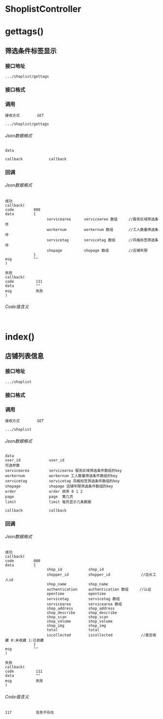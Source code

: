 # ShoplistController #
# gettags() #
## 筛选条件标签显示


### 接口地址


```
.../shoplist/gettags
```

### 接口格式

### 调用

```
接收方式        GET
```

```
.../shoplist/gettags
```

###### Json数据格式
```
data

callback            callback
```

### 回调
###### Json数据格式

```
成功
callback(
code         000
data         {
                   servicearea      servicearea 数组     //服务区域筛选条件
                   workernum        workernum 数组       //工人数量筛选条件
                   servicetag       servicetag 数组      //风格标签筛选条件
                   shopage          shopage 数组         //店铺年限
             }
msg          ""
)
```

```
失败
callback(
code          111
data          ""
msg           失败
)
```

###### Code值含义

```
```
# index() #
## 店铺列表信息


### 接口地址


```
.../shoplist
```

### 接口格式

### 调用

```
接收方式        GET
```

```
.../shoplist
```

###### Json数据格式
```
data
user_id             user_id
可选参数
servicearea         servicearea 服务区域筛选条件数组的key   
workernum           workernum 工人数量筛选条件数组的key
servicetag          servicetag 风格标签筛选条件数组的key
shopage             shopage 店铺年限筛选条件数组的key
order               order 排序 0 1 2
page                page  第几页
limit               limit 每页显示几条数据

callback            callback
```

### 回调
###### Json数据格式

```
成功
callback(
code         000
data         {
                   shop_id            shop_id
                   shopper_id         shopper_id              //店长工人id
                   shop_name          shop_name
                   authentication     authentication 数组     //认证
                   opentime           opentime
                   servicetag         servicetag 数组
                   servicearea        servicearea 数组
                   shop_address       shop_address
                   shop_describe      shop_describe
                   shop_scan          shop_scan
                   shop_volume        shop_volume
                   shop_img           shop_img
                   total              total
                   iscollected        iscollected             //是否收藏 0:未收藏 1:已收藏
             }
msg          ""
)
```

```
失败
callback(
code          111
data          ""
msg           失败
)
```

###### Code值含义

```
117           信息不存在
```